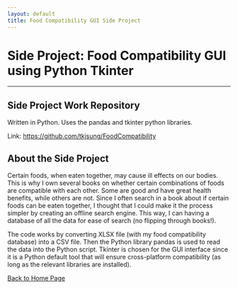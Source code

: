 ```yaml
---
layout: default
title: Food Compatibility GUI Side Project
---
```


# Side Project: Food Compatibility GUI using Python Tkinter

* * *

## Side Project Work Repository

Written in Python. Uses the pandas and tkinter python libraries.

Link: <a href="https://github.com/tkjsung/FoodCompatibility" target="_blank">https://github.com/tkjsung/FoodCompatibility</a>

## About the Side Project

Certain foods, when eaten together, may cause ill effects on our bodies. This is why I own several books on whether certain combinations of foods are compatible with each other. Some are good and have great health benefits, while others are not. Since I often search in a book about if certain foods can be eaten together, I thought that I could make it the process simpler by creating an offline search engine. This way, I can having a database of all the data for ease of search (no flipping through books!).

The code works by converting XLSX file (with my food compatibility database) into a CSV file. Then the Python library pandas is used to read the data into the Python script. Tkinter is chosen for the GUI interface since it is a Python default tool that will ensure cross-platform compatibility (as long as the relevant libraries are installed).

<!-- I compiled the compatibility data into an Excel document, used Python to convert the file into a CSV, then developed a GUI in Python that can read the CSV "database". I was thinking of deploying this on GitHub pages, but found that I chose the wrong programming language to do so. However, I learned a lot about how GUI is put together and how intricate it is to program it. Although this project didn't go as I have planned, I enjoyed exploring the different aspects of Python (as I am a beginner to Python at the time I started this project). -->



[Back to Home Page](/md_files/home)
